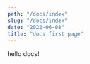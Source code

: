 ```yaml
---
path: "/docs/index"
slug: "/docs/index"
date: "2022-06-08"
title: "docs first page"
---
```


hello docs!
